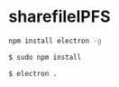# sharefileIPFS

```sh
npm install electron -g
```

```sh
$ sudo npm install
```

```sh
$ electron .
```
